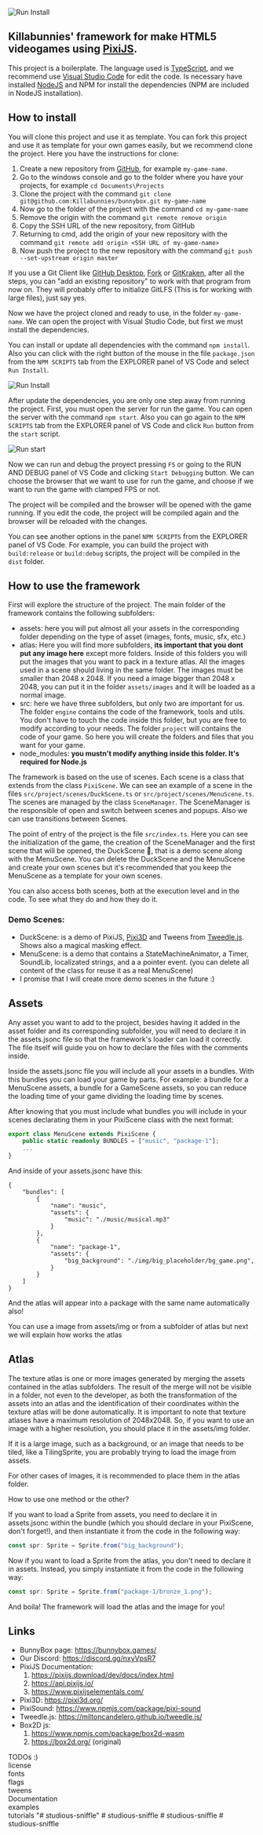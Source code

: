 ![Run Install](docs/images/bunnybox.png)
## Killabunnies' framework for make HTML5 videogames using [PixiJS](https://pixijs.com/ "pixijs.com").

This project is a boilerplate. The language used is [TypeScript](https://www.typescriptlang.org/ "www.typescriptlang.org"), and we recommend use [Visual Studio Code](https://code.visualstudio.com/ "code.visualstudio.com") for edit the code. Is necessary have installed [NodeJS](https://nodejs.org/ "nodejs.org") and NPM for install the dependencies (NPM are included in NodeJS installation).

## How to install

You will clone this project and use it as template. You can fork this project and use it as template for your own games easily, but we recommend clone the project. Here you have the instructions for clone:

1. Create a new repository from [GitHub](https://github.com/new "github.com/new"), for example ``my-game-name``.
2. Go to the windows console and go to the folder where you have your projects, for example ``cd Documents\Projects``
3. Clone the project with the command ``git clone git@github.com:Killabunnies/bunnybox.git my-game-name``
4. Now go to the folder of the project with the command ``cd my-game-name``
5. Remove the origin with the command ``git remote remove origin``
6. Copy the SSH URL of the new repository, from GitHub
7. Returning to cmd, add the origin of your new repository with the command ``git remote add origin <SSH URL of my-game-name>``
8. Now push the project to the new repository with the command ``git push --set-upstream origin master``

If you use a Git Client like [GitHub Desktop](https://desktop.github.com/ "desktop.github.com"), [Fork](https://git-fork.com/ "git-fork.com") or [GitKraken](https://www.gitkraken.com/ "gitkraken.com"), after all the steps, you can "add an existing repository" to work with that program from now on. They will probably offer to initialize GitLFS (This is for working with large files), just say yes.

Now we have the project cloned and ready to use, in the folder ``my-game-name``. We can open the project with Visual Studio Code, but first we must install the dependencies.

You can install or update all dependencies with the command `npm install`. Also you can click with the right button of the mouse in the file `package.json` from the `NPM SCRIPTS` tab from the EXPLORER panel of VS Code and select `Run Install`.

![Run Install](docs/images/NPMScripts.png)

After update the dependencies, you are only one step away from running the project. First, you must open the server for run the game. You can open the server with the command `npm start`. Also you can go again to the `NPM SCRIPTS` tab from the EXPLORER panel of VS Code and click `Run` button from the `start` script.

![Run start](docs/images/NPMScripts2.png)

Now we can run and debug the proyect pressing `F5` or going to the RUN AND DEBUG panel of VS Code and clicking `Start Debugging` button. We can choose the browser that we want to use for run the game, and choose if we want to run the game with clamped FPS or not.

The project will be compiled and the browser will be opened with the game running. If you edit the code, the project will be compiled again and the browser will be reloaded with the changes.

You can see another options in the panel `NPM SCRIPTS` from the EXPLORER panel of VS Code. For example, you can build the project with `build:release` or `build:debug` scripts, the project will be compiled in the `dist` folder.


## How to use the framework

First will explore the structure of the project. The main folder of the framework contains the following subfolders:
* assets: here you will put almost all your assets in the corresponding folder depending on the type of asset (images, fonts, music, sfx, etc.) 
* atlas: Here you will find more subfolders, **its important that you dont put any image here** except more folders. Inside of this folders you will put the images that you want to pack in a texture atlas. All the images used in a scene should living in the same folder. The images must be smaller than 2048 x 2048. If you need a image bigger than 2048 x 2048, you can put it in the folder `assets/images` and it will be loaded as a normal image.
* src: here we have three subfolders, but only two are important for us. The folder `engine` contains the code of the framework, tools and utils. You don't have to touch the code inside this folder, but you are free to modify according to your needs. The folder `project` will contains the code of your game. So here you will create the folders and files that you want for your game.
* node_modules: **you mustn't modify anything inside this folder. It's required for Node.js**


The framework is based on the use of scenes. Each scene is a class that extends from the class `PixiScene`. We can see an example of a scene in the files `src/project/scenes/DuckScene.ts` or `src/project/scenes/MenuScene.ts`. The scenes are managed by the class `SceneManager`. The SceneManager is the responsible of open and switch between scenes and popups. Also we can use transitions between Scenes.

The point of entry of the project is the file `src/index.ts`. Here you can see the initialization of the game, the creation of the SceneManager and the first scene that will be opened, the DuckScene 🦆, that is a demo scene along with the MenuScene. You can delete the DuckScene and the MenuScene and create your own scenes but it's recommended that you keep the MenuScene as a template for your own scenes.

You can also access both scenes, both at the execution level and in the code. To see what they do and how they do it.

### Demo Scenes:

* DuckScene: is a demo of PixiJS, [Pixi3D](https://pixi3d.org/ "pixi3d.org") and Tweens from [Tweedle.js](https://miltoncandelero.github.io/tweedle.js/ "miltoncandelero.github.io/tweedle.js"). Shows also a magical masking effect. 
* MenuScene: is a demo that contains a StateMachineAnimator, a Timer, SoundLib, localizated strings, and a a pointer event. (you can delete all content of the class for reuse it as a real MenuScene)
* I promise that I will create more demo scenes in the future :)

## Assets

Any asset you want to add to the project, besides having it added in the asset folder and its corresponding subfolder, you will need to declare it in the assets.jsonc file so that the framework's loader can load it correctly. The file itself will guide you on how to declare the files with the comments inside.

Inside the assets.jsonc file you will include all your assets in a bundles. With this bundles you can load your game by parts. For example: a bundle for a MenuScene assets, a bundle for a GameScene assets, so you can reduce the loading time of your game dividing the loading time by scenes.

After knowing that you must include what bundles you will include in your scenes declarating them in your PixiScene class with the next format:

```typescript
export class MenuScene extends PixiScene {
	public static readonly BUNDLES = ["music", "package-1"];
    ...
}
```

And inside of your assets.jsonc have this:

```jsonc
{
	"bundles": [
		{
			"name": "music",
			"assets": {
				"music": "./music/musical.mp3"
			}
		},
		{
			"name": "package-1",
			"assets": {
				"big_background": "./img/big_placeholder/bg_game.png",
			}
		}
	]
}
```

And the atlas will appear into a package with the same name automatically also!

You can use a image from assets/img or from a subfolder of atlas but next we will explain how works the atlas

## Atlas

The texture atlas is one or more images generated by merging the assets contained in the atlas subfolders. The result of the merge will not be visible in a folder, not even to the developer, as both the transformation of the assets into an atlas and the identification of their coordinates within the texture atlas will be done automatically. It is important to note that texture atlases have a maximum resolution of 2048x2048. So, if you want to use an image with a higher resolution, you should place it in the assets/img folder.

If it is a large image, such as a background, or an image that needs to be tiled, like a TilingSprite, you are probably trying to load the image from assets.

For other cases of images, it is recommended to place them in the atlas folder.

How to use one method or the other?

If you want to load a Sprite from assets, you need to declare it in assets.jsonc within the bundle (which you should declare in your PixiScene, don't forget!), and then instantiate it from the code in the following way:

```typescript
const spr: Sprite = Sprite.from("big_background");
```

Now if you want to load a Sprite from the atlas, you don't need to declare it in assets. Instead, you simply instantiate it from the code in the following way:

```typescript
const spr: Sprite = Sprite.from("package-1/bronze_1.png");
```

And boila! The framework will load the atlas and the image for you!

## Links

* BunnyBox page: https://bunnybox.games/
* Our Discord: https://discord.gg/nxyVpsR7
* PixiJS Documentation:
	1. https://pixijs.download/dev/docs/index.html
	2. https://api.pixijs.io/
	3. https://www.pixijselementals.com/
* Pixi3D: https://pixi3d.org/
* PixiSound: https://www.npmjs.com/package/pixi-sound
* Tweedle.js: https://miltoncandelero.github.io/tweedle.js/
* Box2D js: 
	1. https://www.npmjs.com/package/box2d-wasm
	2. https://box2d.org/ (original)


TODOs :)\
license\
fonts\
flags\
tweens\
Documentation\
examples\
tutorials
"# studious-sniffle" 
#   s t u d i o u s - s n i f f l e  
 #   s t u d i o u s - s n i f f l e  
 #   s t u d i o u s - s n i f f l e  
 
